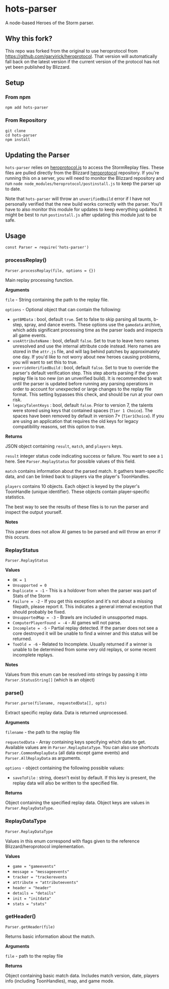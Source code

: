 # hots-parser

A node-based Heroes of the Storm parser.

## Why this fork?

This repo was forked from the original to use heroprotocol from https://github.com/garyirick/heroprotocol.  That version
will automatically fall back on the latest version if the current version of the protocol has not yet been published by Blizzard.

## Setup

### From npm

`npm add hots-parser`

### From Repository

```
git clone
cd hots-parser
npm install
```

## Updating the Parser

`hots-parser` relies on [heroprotocol.js](https://github.com/garyirick/heroprotocol) to access the StormReplay files.
These files are pulled directly from the Blizzard [heroprotocol](https://github.com/blizzard/heroprotocol) repository.
If you're running this on a server, you will need to monitor the Blizzard repository and run `node node_modules/heroprotocol/postinstall.js`
to keep the parser up to date.

Note that `hots-parser` will throw an `unverifiedBuild` error if I have not personally verified
that the new build works correctly with the parser. You'll have to also monitor this module for updates to
keep everything updated. It might be best to run `postinstall.js` after updating this module just to be safe.

## Usage

```
const Parser = require('hots-parser')
```

### processReplay()

`Parser.processReplay(file, options = {})`

Main replay processing function.

**Arguments**

`file` - String containing the path to the replay file.

`options` - Optional object that can contain the following:

- `getBMData` : bool, default `true`. Set to false to skip parsing all
taunts, b-step, spray, and dance events. These options use the `gamedata` archive, which adds
significant processing time as the parser loads and inspects all game events.
- `useAttributeName` : bool, default `false`. Set to true to leave hero names unresolved
and use the internal attribute code instead.
Hero names are stored in the `attr.js` file, and will lag behind patches by approximately one day.
If you'd like to not worry about new heroes causing problems, you will want to set this to true.
- `overrideVerifiedBuild` : bool, default `false`. Set to true to override the parser's default verification step.
This step aborts parsing if the given replay file is too new (on an unverified build).
It is recommended to wait until the parser is updated before running any parsing operations in order to
account for unexpected or large changes to the replay file format. This setting bypasses this check, and
should be run at your own risk.
- `legacyTalentKeys` : bool, default `false`. Prior to version 7, the talents were stored using keys
that contained spaces (`Tier 1 Choice`). The spaces have been removed by default in version 7+ (`Tier1Choice`).
If you are using an application that
requires the old keys for legacy compatibility reasons, set this option to true.

**Returns**

JSON object containing `result`, `match`, and `players` keys.

`result` integer status code indicating success or failure. You want to see a `1` here.
See `Parser.ReplayStatus` for possible values of this field.

`match` contains information about the parsed match. It gathers team-specific data, and can be linked
back to players via the player's ToonHandles.

`players` contains 10 objects. Each object is keyed by the player's ToonHandle (unique identifier).
These objects contain player-specific statistics.

The best way to see the results of these files is to run the parser and inspect the output yourself.

**Notes**

This parser does not allow AI games to be parsed and will throw an error if this occurs.

### ReplayStatus

`Parser.ReplayStatus`

**Values**

* `OK = 1`
* `Unsupported = 0`
* `Duplicate = -1` - This is a holdover from when the parser was part of Stats of the Storm
* `Failure = -2` - If you get this exception and it's not about a missing filepath, please report it. This indicates a general internal exception that should probably be fixed.
* `UnsupportedMap = -3` - Brawls are included in unsupported maps.
* `ComputerPlayerFound = -4` - AI games will not parse.
* `Incomplete = -5` - Partial replay detected. If the parser does not see a core destroyed it will be unable to find a winner and this status will be returned.
* `TooOld = -6` - Related to Incomplete. Usually returned if a winner is unable to be determined from some very old replays, or some recent incomplete replays.

**Notes**

Values from this enum can be resolved into strings by passing it into `Parser.StatusString[]` (which is an object)

### parse()

`Parser.parse(filename, requestedData[], opts)`

Extract specific replay data. Data is returned unprocessed.

**Arguments**

`filename` - the path to the replay file

`requestedData` - Array containing keys specifying which data to get. Available values are in `Parser.ReplayDataType`.
You can also use shortcuts `Parser.CommonReplayData` (all data except game events) and `Parser.AllReplayData`
as arguments.

`options` - object containing the following possible values:

* `saveToFile` : string, doesn't exist by default. If this key is present, the replay data will also be
written to the specified file.

**Returns**

Object containing the specified replay data. Object keys are values in `Parser.ReplayDataType`.

### ReplayDataType

`Parser.ReplayDataType`

Values in this enum correspond with flags given to the reference Blizzard/heroprotocol implementation.

**Values**

* `game = "gameevents"`
* `message = "messageevents"`
* `tracker = "trackerevents`
* `attribute = "attributeevents"`
* `header = "header"`
* `details = "details"`
* `init = "initdata"`
* `stats = "stats"`

### getHeader()

`Parser.getHeader(file)`

Returns basic information about the match.

**Arguments**

`file` - path to the replay file

**Returns**

Object containing basic match data. Includes match version, date, players info (including ToonHandles),
map, and game mode.

